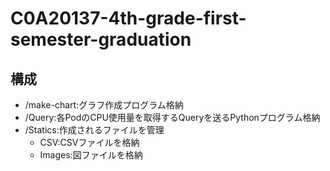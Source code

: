 # C0A20137-4th-grade-first-semester-graduation
## 構成
- /make-chart:グラフ作成プログラム格納
- /Query:各PodのCPU使用量を取得するQueryを送るPythonプログラム格納
- /Statics:作成されるファイルを管理
  - CSV:CSVファイルを格納
  - Images:図ファイルを格納

